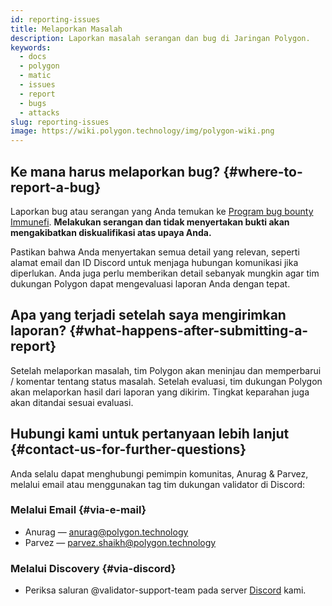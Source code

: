 ```yaml
---
id: reporting-issues
title: Melaporkan Masalah
description: Laporkan masalah serangan dan bug di Jaringan Polygon.
keywords:
  - docs
  - polygon
  - matic
  - issues
  - report
  - bugs
  - attacks
slug: reporting-issues
image: https://wiki.polygon.technology/img/polygon-wiki.png
---
```


## Ke mana harus melaporkan bug? {#where-to-report-a-bug}

Laporkan bug atau serangan yang Anda temukan ke [Program bug bounty Immunefi](https://immunefi.com/bounty/polygon/). **Melakukan serangan dan tidak menyertakan bukti akan mengakibatkan diskualifikasi atas upaya Anda.**

Pastikan bahwa Anda menyertakan semua detail yang relevan, seperti alamat email dan ID Discord untuk menjaga hubungan komunikasi jika diperlukan. Anda juga perlu memberikan detail sebanyak mungkin agar tim dukungan Polygon dapat mengevaluasi laporan Anda dengan tepat.

## Apa yang terjadi setelah saya mengirimkan laporan? {#what-happens-after-submitting-a-report}

Setelah melaporkan masalah, tim Polygon akan meninjau dan memperbarui / komentar tentang status masalah. Setelah evaluasi, tim dukungan Polygon akan melaporkan hasil dari laporan yang dikirim. Tingkat keparahan juga akan ditandai sesuai evaluasi.

## Hubungi kami untuk pertanyaan lebih lanjut {#contact-us-for-further-questions}

Anda selalu dapat menghubungi pemimpin komunitas, Anurag & Parvez, melalui email atau menggunakan tag tim dukungan validator di Discord:

### Melalui Email {#via-e-mail}

* Anurag — anurag@polygon.technology
* Parvez — parvez.shaikh@polygon.technology

### Melalui Discovery {#via-discord}

* Periksa saluran @validator-support-team pada server [Discord](https://discord.com/invite/0xPolygon) kami.
